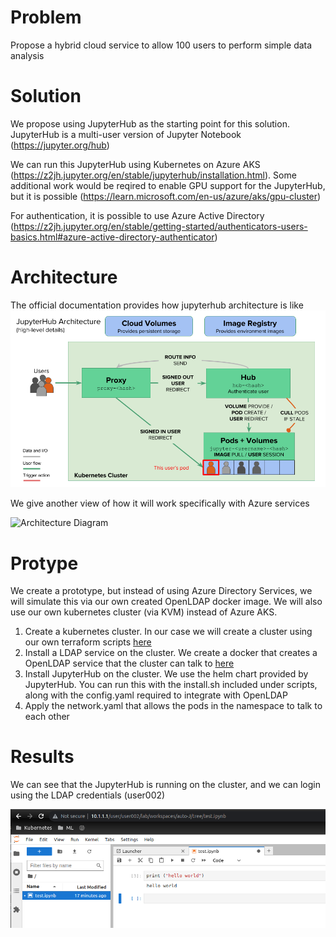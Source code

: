 # Problem

Propose a hybrid cloud service to allow 100 users to perform simple data analysis

# Solution

We propose using JupyterHub as the starting point for this solution. JupyterHub is a multi-user version of Jupyter Notebook (https://jupyter.org/hub)

We can run this JupyterHub using Kubernetes on Azure AKS (https://z2jh.jupyter.org/en/stable/jupyterhub/installation.html). Some additional work would be reqired to enable GPU support for the JupyterHub, but it is possible (https://learn.microsoft.com/en-us/azure/aks/gpu-cluster)

For authentication, it is possible to use Azure Active Directory (https://z2jh.jupyter.org/en/stable/getting-started/authenticators-users-basics.html#azure-active-directory-authenticator)


# Architecture

The official documentation provides how jupyterhub architecture is like
![Alt text](image.png)

We give another view of how it will work specifically with Azure services

![Architecture Diagram](http://www.plantuml.com/plantuml/proxy?cache=no&src=https://raw.githubusercontent.com/nicholas-yjtang/interview/main/cloud/jupyterhub1/diagrams/architecture_azure.puml)

# Protype

We create a prototype, but instead of using Azure Directory Services, we will simulate this via our own created OpenLDAP docker image. We will also use our own kubernetes cluster (via KVM) instead of Azure AKS.

1. Create a kubernetes cluster. In our case we will create a cluster using our own terraform scripts [here](https://github.com/nicholas-yjtang/scripts/tree/main/terraform/kubernetes)
2. Install a LDAP service on the cluster. We create a docker that creates a OpenLDAP service that the cluster can talk to [here](https://github.com/nicholas-yjtang/scripts/tree/main/docker/openldap)
3. Install JupyterHub on the cluster. We use the helm chart provided by JupyterHub. You can run this with the install.sh included under scripts, along with the config.yaml required to integrate with OpenLDAP
4. Apply the network.yaml that allows the pods in the namespace to talk to each other

# Results

We can see that the JupyterHub is running on the cluster, and we can login using the LDAP credentials (user002)

![Alt text](image-1.png)
